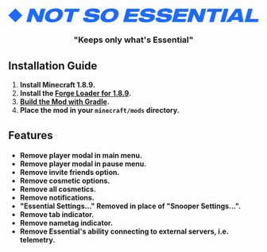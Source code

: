 <br />

<p align="center">

  <img src="https://raw.githubusercontent.com/Scherso/NotSoEssential/main/.github/NOTSOESSENTIAL.svg">

</p>

<h3 align="center">

"Keeps only what's Essential"

</h3>

## Installation Guide

1. **Install Minecraft 1.8.9.**
2. **Install the [Forge Loader for 1.8.9][forge].**
3. **[Build the Mod with Gradle][build].**
4. **Place the mod in your `minecraft/mods` directory.**

## Features

<h4 align="left">

- Remove player modal in main menu.
- Remove player modal in pause menu.
- Remove invite friends option.
- Remove cosmetic options.
- Remove all cosmetics.
- Remove notifications.
- "Essential Settings..." Removed in place of "Snooper Settings...".
- Remove tab indicator.
- Remove nametag indicator.
- Remove Essential's ability connecting to external servers, i.e. telemetry.

</h4>

[forge]: https://files.minecraftforge.net/net/minecraftforge/forge/index_1.8.9.html

[build]: https://github.com/Scherso/NotSoEssential/wiki/Build-With-Gradle
